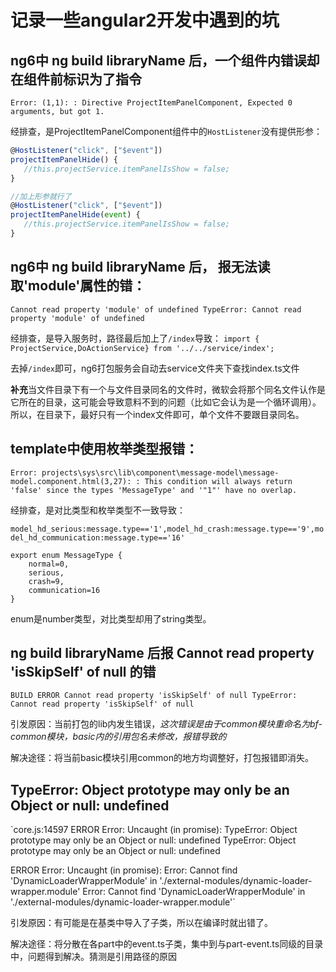 # 记录一些angular2开发中遇到的坑

## ng6中 ng build libraryName 后，一个组件内错误却在组件前标识为了指令

`Error: (1,1): : Directive ProjectItemPanelComponent, Expected 0 arguments, but got 1.`

经排查，是ProjectItemPanelComponent组件中的`HostListener`没有提供形参：
```js
@HostListener("click", ["$event"])
projectItemPanelHide() {
   //this.projectService.itemPanelIsShow = false;
}

//加上形参就行了
@HostListener("click", ["$event"])
projectItemPanelHide(event) {
   //this.projectService.itemPanelIsShow = false;
}
```

## ng6中 ng build libraryName 后， 报无法读取'module'属性的错：

`Cannot read property 'module' of undefined
TypeError: Cannot read property 'module' of undefined`

经排查，是导入服务时，路径最后加上了`/index`导致：
`import { ProjectService,DoActionService} from '../../service/index';`

去掉`/index`即可，ng6打包服务会自动去service文件夹下查找index.ts文件

**补充**当文件目录下有一个与文件目录同名的文件时，微软会将那个同名文件认作是它所在的目录，这可能会导致意料不到的问题（比如它会认为是一个循环调用）。所以，在目录下，最好只有一个index文件即可，单个文件不要跟目录同名。

## template中使用枚举类型报错：

`Error: projects\sys\src\lib\component\message-model\message-model.component.html(3,27): : This condition will always return 'false' since the types 'MessageType' and '"1"' have no overlap.`

经排查，是对比类型和枚举类型不一致导致：

`model_hd_serious:message.type=='1',model_hd_crash:message.type=='9',model_hd_communication:message.type=='16'`

```
export enum MessageType {
    normal=0,
    serious,
    crash=9,
    communication=16
}
```

enum是number类型，对比类型却用了string类型。

## ng build libraryName 后报 Cannot read property 'isSkipSelf' of null 的错

`BUILD ERROR
Cannot read property 'isSkipSelf' of null
TypeError: Cannot read property 'isSkipSelf' of null`

引发原因：当前打包的lib内发生错误，*这次错误是由于common模块重命名为bf-common模块，basic内的引用包名未修改，报错导致的*

解决途径：将当前basic模块引用common的地方均调整好，打包报错即消失。

##  TypeError: Object prototype may only be an Object or null: undefined

`core.js:14597 ERROR Error: Uncaught (in promise): TypeError: Object prototype may only be an Object or null: undefined
TypeError: Object prototype may only be an Object or null: undefined

ERROR Error: Uncaught (in promise): Error: Cannot find 'DynamicLoaderWrapperModule' in './external-modules/dynamic-loader-wrapper.module'
Error: Cannot find 'DynamicLoaderWrapperModule' in './external-modules/dynamic-loader-wrapper.module'`

引发原因：有可能是在基类中导入了子类，所以在编译时就出错了。

解决途径：将分散在各part中的event.ts子类，集中到与part-event.ts同级的目录中，问题得到解决。猜测是引用路径的原因
